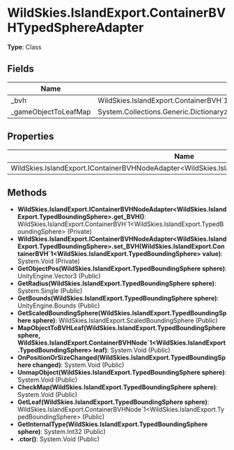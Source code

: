 ﻿# WildSkies.IslandExport.ContainerBVHTypedSphereAdapter

**Type**: Class

## Fields

| Name | Type | Access |
|------|------|--------|
| _bvh | WildSkies.IslandExport.ContainerBVH`1<WildSkies.IslandExport.TypedBoundingSphere> | Private |
| _gameObjectToLeafMap | System.Collections.Generic.Dictionary`2<WildSkies.IslandExport.TypedBoundingSphere,WildSkies.IslandExport.ContainerBVHNode`1<WildSkies.IslandExport.TypedBoundingSphere>> | Private |

## Properties

| Name | Type | Access |
|------|------|--------|
| WildSkies.IslandExport.IContainerBVHNodeAdapter<WildSkies.IslandExport.TypedBoundingSphere>.BVH | WildSkies.IslandExport.ContainerBVH`1<WildSkies.IslandExport.TypedBoundingSphere> | Private |

## Methods

- **WildSkies.IslandExport.IContainerBVHNodeAdapter<WildSkies.IslandExport.TypedBoundingSphere>.get_BVH()**: WildSkies.IslandExport.ContainerBVH`1<WildSkies.IslandExport.TypedBoundingSphere> (Private)
- **WildSkies.IslandExport.IContainerBVHNodeAdapter<WildSkies.IslandExport.TypedBoundingSphere>.set_BVH(WildSkies.IslandExport.ContainerBVH`1<WildSkies.IslandExport.TypedBoundingSphere> value)**: System.Void (Private)
- **GetObjectPos(WildSkies.IslandExport.TypedBoundingSphere sphere)**: UnityEngine.Vector3 (Public)
- **GetRadius(WildSkies.IslandExport.TypedBoundingSphere sphere)**: System.Single (Public)
- **GetBounds(WildSkies.IslandExport.TypedBoundingSphere sphere)**: UnityEngine.Bounds (Public)
- **GetScaledBoundingSphere(WildSkies.IslandExport.TypedBoundingSphere sphere)**: WildSkies.IslandExport.ScaledBoundingSphere (Public)
- **MapObjectToBVHLeaf(WildSkies.IslandExport.TypedBoundingSphere sphere, WildSkies.IslandExport.ContainerBVHNode`1<WildSkies.IslandExport.TypedBoundingSphere> leaf)**: System.Void (Public)
- **OnPositionOrSizeChanged(WildSkies.IslandExport.TypedBoundingSphere changed)**: System.Void (Public)
- **UnmapObject(WildSkies.IslandExport.TypedBoundingSphere sphere)**: System.Void (Public)
- **CheckMap(WildSkies.IslandExport.TypedBoundingSphere sphere)**: System.Void (Public)
- **GetLeaf(WildSkies.IslandExport.TypedBoundingSphere sphere)**: WildSkies.IslandExport.ContainerBVHNode`1<WildSkies.IslandExport.TypedBoundingSphere> (Public)
- **GetInternalType(WildSkies.IslandExport.TypedBoundingSphere sphere)**: System.Int32 (Public)
- **.ctor()**: System.Void (Public)

